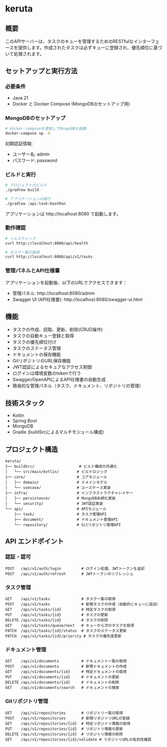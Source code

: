 # keruta

## 概要

このAPIサーバーは、タスクのキューを管理するためのRESTfulなインターフェースを提供します。作成されたタスクは必ずキューに登録され、優先順位に基づいて処理されます。

## セットアップと実行方法

### 必要条件
- Java 21
- Docker と Docker Compose (MongoDBのセットアップ用)

### MongoDBのセットアップ
```bash
# docker-composeを使用してMongoDBを起動
docker-compose up -d
```

初期認証情報:
- ユーザー名: admin
- パスワード: password

### ビルドと実行
```bash
# プロジェクトのビルド
./gradlew build

# アプリケーションの実行
./gradlew :api:task:bootRun
```

アプリケーションは http://localhost:8080 で起動します。

### 動作確認
```bash
# ヘルスチェック
curl http://localhost:8080/api/health

# タスク一覧の取得
curl http://localhost:8080/api/v1/tasks
```

### 管理パネルとAPI仕様書

アプリケーションを起動後、以下のURLでアクセスできます：

- 管理パネル: http://localhost:8080/admin
- Swagger UI (API仕様書): http://localhost:8080/swagger-ui.html

## 機能

- タスクの作成、読取、更新、削除(CRUD操作)
- タスクの自動キュー登録と取得
- タスクの優先順位付け
- タスクのステータス管理
- ドキュメントの保存機能
- GitリポジトリのURL保存機能
- JWT認証によるセキュアなアクセス制御
- ログインは環境変数のtokenで行う
- Swagger/OpenAPIによるAPI仕様書の自動生成
- 簡易的な管理パネル（タスク、ドキュメント、リポジトリの管理）

## 技術スタック

- Kotlin
- Spring Boot
- MongoDB
- Gradle (buildSrcによるマルチモジュール構成)

## プロジェクト構造

```
keruta/
├── buildSrc/                    # ビルド構成の共通化
│   └── src/main/kotlin/        # ビルドロジック
├── core/                       # コアモジュール
│   ├── domain/                 # ドメインモデル
│   └── usecase/                # ユースケース実装
├── infra/                      # インフラストラクチャレイヤー
│   ├── persistence/            # MongoDB永続化実装
│   └── security/               # JWT認証実装
└── api/                        # APIモジュール
    ├── task/                   # タスク管理API
    ├── document/               # ドキュメント管理API
    └── repository/             # Gitリポジトリ管理API
```

## API エンドポイント

### 認証・認可

```
POST   /api/v1/auth/login         # ログイン処理、JWTトークンを返却
POST   /api/v1/auth/refresh       # JWTトークンのリフレッシュ
```

### タスク管理

```
GET    /api/v1/tasks              # タスク一覧の取得
POST   /api/v1/tasks              # 新規タスクの作成（自動的にキューに追加）
GET    /api/v1/tasks/{id}         # 特定タスクの取得
PUT    /api/v1/tasks/{id}         # タスクの更新
DELETE /api/v1/tasks/{id}         # タスクの削除
GET    /api/v1/tasks/queue/next   # キューから次のタスクを取得
PATCH  /api/v1/tasks/{id}/status  # タスクのステータス更新
PATCH  /api/v1/tasks/{id}/priority # タスクの優先度更新
```

### ドキュメント管理

```
GET    /api/v1/documents          # ドキュメント一覧の取得
POST   /api/v1/documents          # 新規ドキュメントの作成
GET    /api/v1/documents/{id}     # 特定ドキュメントの取得
PUT    /api/v1/documents/{id}     # ドキュメントの更新
DELETE /api/v1/documents/{id}     # ドキュメントの削除
GET    /api/v1/documents/search   # ドキュメントの検索
```

### Gitリポジトリ管理

```
GET    /api/v1/repositories       # リポジトリ一覧の取得
POST   /api/v1/repositories       # 新規リポジトリURLの登録
GET    /api/v1/repositories/{id}  # 特定リポジトリ情報の取得
PUT    /api/v1/repositories/{id}  # リポジトリ情報の更新
DELETE /api/v1/repositories/{id}  # リポジトリ情報の削除
GET    /api/v1/repositories/{id}/validate # リポジトリURLの有効性確認
```
